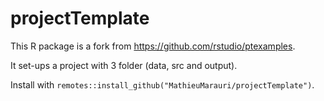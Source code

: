 # projectTemplate

This R package is a fork from https://github.com/rstudio/ptexamples.

It set-ups a project with 3 folder (data, src and output).

Install with `remotes::install_github("MathieuMarauri/projectTemplate")`.
